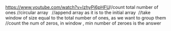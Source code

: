 https://www.youtube.com/watch?v=lzhyPi6pHFU
​
​
//count total number of ones
//circular  array    //append array as it is to the initial array
​
//take window of size equal to the total number of ones, as we want to group them
//count the num of zeros, in window , min number of zeroes is the answer